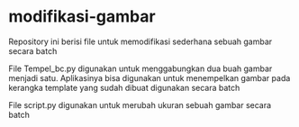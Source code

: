 # modifikasi-gambar
Repository ini berisi file untuk memodifikasi sederhana sebuah gambar secara batch

File Tempel_bc.py digunakan untuk menggabungkan dua buah gambar menjadi satu. Aplikasinya bisa digunakan untuk menempelkan gambar pada kerangka template yang sudah dibuat digunakan secara batch

File script.py digunakan untuk merubah ukuran sebuah gambar secara batch
